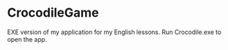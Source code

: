 # CrocodileGame
EXE version of my application for my English lessons. Run Crocodile.exe to open the app.
